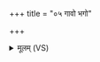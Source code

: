 +++
title = "०५ गावो भगो"

+++
<details><summary>मूलम् (VS)</summary>

गावो॒ भगो॒ गाव॒ इन्द्रो॑ म इछा॒द्गावः॒ सोम॑स्य प्रथ॒मस्य॑ भ॒क्षः।  
इ॒मा या गावः॒ स ज॑नास॒ इन्द्र॑ इ॒च्छामि॑ हृ॒दा मन॑सा चि॒दिन्द्र॑म् ॥
</details>